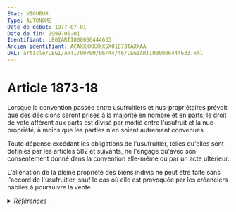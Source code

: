 ```yaml
---
État: VIGUEUR
Type: AUTONOME
Date de début: 1977-07-01
Date de fin: 2999-01-01
Identifiant: LEGIARTI000006444633
Ancien identifiant: ACAXXXXXXXX5X01873TAXXAA
URL: article/LEGI/ARTI/00/00/06/44/46/LEGIARTI000006444633.xml
---
```


<h1>Article 1873-18</h1>

Lorsque la convention passée entre usufruitiers et nus-propriétaires prévoit que
des décisions seront prises à la majorité en nombre et en parts, le droit de
vote afférent aux parts est divisé par moitié entre l'usufruit et la
nue-propriété, à moins que les parties n'en soient autrement convenues.<br />

Toute dépense excédant les obligations de l'usufruitier, telles qu'elles sont
définies par les articles 582 et suivants, ne l'engage qu'avec son consentement
donné dans la convention elle-même ou par un acte ultérieur.<br />

L'aliénation de la pleine propriété des biens indivis ne peut être faite sans
l'accord de l'usufruitier, sauf le cas où elle est provoquée par les créanciers
habiles à poursuivre la vente.


<details>
  <summary><em>Références</em></summary>

  <h2>Articles faisant référence à l'article</h2>
  
  <ul>
    <li>
      <a href="https://legal.tricoteuses.fr//redirection/LEGIARTI000006283659?vers=git&vers=legifrance">Loi n°76-1286 du 31 décembre 1976 RELATIVE A L'ORGANISATION DE L'INDIVISION - article 15 ENTIEREMENT_MODIF</a> CREATION cible
    </li>
    <li>
      <a href="https://legal.tricoteuses.fr//redirection/LEGIARTI000006283663?vers=git&vers=legifrance">Loi n° 76-1286 du 31 décembre 1976 relative à l'organisation de l'indivision - article 19 AUTONOME VIGUEUR, en vigueur depuis le 1978-07-01</a> SPEC_APPLI cible
    </li>
    <li>
      <a href="https://legal.tricoteuses.fr//redirection/LEGIARTI000006429279?vers=git&vers=legifrance">Code civil - article 582 AUTONOME VIGUEUR, en vigueur depuis le 1804-03-21</a> CITATION cible
    </li>
  </ul>
  
  <h2>Textes faisant référence à l'article</h2>
  
  <ul>
    <li>
      <a href="https://legal.tricoteuses.fr//redirection/JORFTEXT000000522255?vers=git&vers=legifrance">Loi n°76-1286 du 31 décembre 1976 RELATIVE A L'ORGANISATION DE L'INDIVISION</a> CODIFICATION cible
    </li>
  </ul>
  
  <h2>Références faites par l'article</h2>
  
  <ul>
    <li>
      1976-12-31 CODIFICATION source <a href="https://legal.tricoteuses.fr//redirection/JORFTEXT000000522255?vers=git&vers=legifrance">Loi n°76-1286 du 31 décembre 1976 RELATIVE A L'ORGANISATION DE L'INDIVISION</a>
    </li>
    <li>
      1976-12-31 CREATION source <a href="https://legal.tricoteuses.fr//redirection/LEGIARTI000006283659?vers=git&vers=legifrance">Loi n°76-1286 du 31 décembre 1976 RELATIVE A L'ORGANISATION DE L'INDIVISION - article 15 ENTIEREMENT_MODIF</a>
    </li>
    <li>
      1976-12-31 SPEC_APPLI source <a href="https://legal.tricoteuses.fr//redirection/LEGIARTI000006283663?vers=git&vers=legifrance">Loi n° 76-1286 du 31 décembre 1976 relative à l'organisation de l'indivision - article 19 AUTONOME VIGUEUR, en vigueur depuis le 1978-07-01</a>
    </li>
    <li>
      2999-01-01 CITATION source <a href="https://legal.tricoteuses.fr//redirection/LEGIARTI000006429279?vers=git&vers=legifrance">Code civil - article 582 AUTONOME VIGUEUR, en vigueur depuis le 1804-03-21</a>
    </li>
  </ul>
</details>
